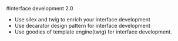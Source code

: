 #interface development 2.0

- Use silex and twig to enrich your interface development
- Use decarator design pattern for interface development
- Use goodies of template engine(twig) for interface development.


